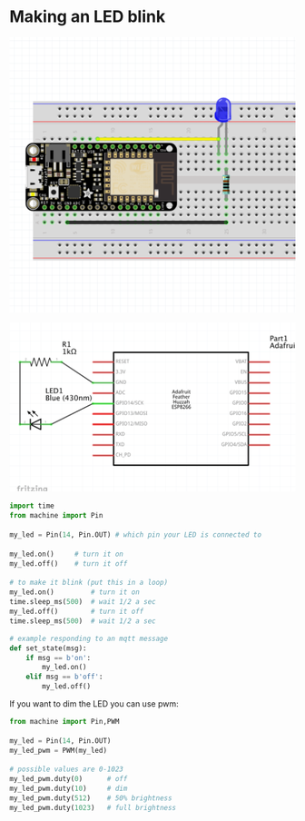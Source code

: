 # Making an LED blink

![fritzing diagram](led-fritzing.png)

![schematic](led-schematic.png)

```python
import time
from machine import Pin

my_led = Pin(14, Pin.OUT) # which pin your LED is connected to

my_led.on() 	# turn it on
my_led.off() 	# turn it off

# to make it blink (put this in a loop)
my_led.on() 		# turn it on
time.sleep_ms(500)	# wait 1/2 a sec
my_led.off() 		# turn it off
time.sleep_ms(500)	# wait 1/2 a sec

```

```python
# example responding to an mqtt message
def set_state(msg):
    if msg == b'on':
        my_led.on() 
    elif msg == b'off':
        my_led.off()
```

If you want to dim the LED you can use pwm:

```python
from machine import Pin,PWM

my_led = Pin(14, Pin.OUT) 
my_led_pwm = PWM(my_led)

# possible values are 0-1023
my_led_pwm.duty(0)		# off
my_led_pwm.duty(10) 	# dim	
my_led_pwm.duty(512) 	# 50% brightness
my_led_pwm.duty(1023) 	# full brightness
```
